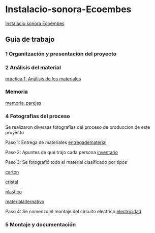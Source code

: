 # Instalacio-sonora-Ecoembes
[Instalacio sonora Ecoembes](https://github.com/arquesm/TdPiED/blob/master/Instalacio_sonora.md)

## Guía de trabajo

### 1 Organitzación y presentación del proyecto

### 2 Análisis del material
[práctica 1. Análisis de los materiales](materiales.md)
### Memoria 
[memoria_parejas](memoria_rebecacristina.pdf)
### 4 Fotografías del proceso 
Se realizaron diversas fotografias del proceso de produccion de este proyecto

Paso 1: Entrega de materiales [entregadematerial](entregademateriales.heic)

Paso 2: Apuntes de qué trajo cada persona [inventario](apuntes.heic)

Paso 3: Se fotografió todo el material clasificado por tipos

[carton](carton.heic)

[cristal](cristal.heic)

[plastico](plastico.heic)

[materialalternativo](alternativo.heic)


Paso 4: Se comenzo el montaje del circuito electrico [electricidad](electricidad.heic)


### 5 Montaje y documentación
